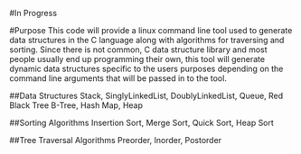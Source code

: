 #In Progress

#Purpose
This code will provide a linux command line tool used to generate data structures in the C language along with algorithms for traversing and sorting.
Since there is not common, C data structure library and most people usually end up programming their own, this tool will generate dynamic data structures specific to the users purposes depending on the command line arguments that will be passed in to the tool.

##Data Structures
Stack, SinglyLinkedList, DoublyLinkedList, Queue, Red Black Tree
B-Tree, Hash Map, Heap

##Sorting Algorithms
Insertion Sort, Merge Sort, Quick Sort, Heap Sort

##Tree Traversal Algorithms
Preorder, Inorder, Postorder
